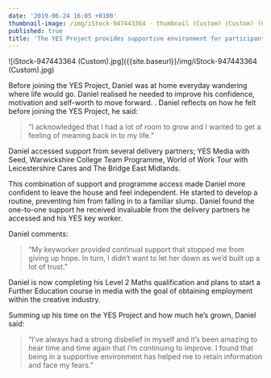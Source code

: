 ```yaml
---
date: '2019-06-24 16:05 +0100'
thumbnail-image: /img/iStock-947443364 - thumbnail (Custom) (Custom) (Custom).jpg
published: true
title: 'The YES Project provides supportive environment for participant '
---
```


![iStock-947443364 (Custom).jpg]({{site.baseurl}}/img/iStock-947443364 (Custom).jpg)

Before joining the YES Project, Daniel was at home everyday wandering where life would go. Daniel realised he needed to improve his confidence, motivation and self-worth to move forward.
. 
Daniel reflects on how he felt before joining the YES Project, he said:

> “I acknowledged that I had a lot of room to grow and I wanted to get a feeling of meaning back in to my life.”

Daniel accessed support from several delivery partners; YES Media with Seed, Warwickshire College Team Programme, World of Work Tour with Leicestershire Cares and The Bridge East Midlands. 

This combination of support and programme access made Daniel more confident to leave the house and feel independent. He started to develop a routine, preventing him from falling in to a familiar slump. Daniel found the one-to-one support he received invaluable from the delivery partners he accessed and his YES key worker. 

Daniel comments:

> “My keyworker provided continual support that stopped me from giving up hope. In turn, I didn’t want to let her down as we’d built up a lot of trust.”

Daniel is now completing his Level 2 Maths qualification and plans to start a Further Education course in media with the goal of obtaining employment within the creative industry. 

Summing up his time on the YES Project and how much he’s grown, Daniel said:

> “I’ve always had a strong disbelief in myself and it’s been amazing to hear time and time again that I’m continuing to improve. I found that being in a supportive environment has helped me to retain information and face my fears.”
